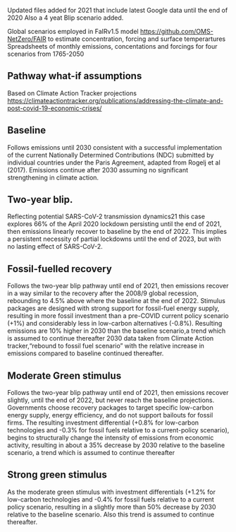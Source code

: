 
Updated files added for 2021 that include latest Google data until the end of 2020
Also a 4 yeat Blip scenario added. 



Global scenarios employed in FaIRv1.5 model https://github.com/OMS-NetZero/FAIR to estimate concentration, forcing and surface temperartures 
Spreadsheets of monthly emissions, concentations and forcings for four scenarios from 1765-2050


## Pathway what-if assumptions

Based on Climate Action Tracker projections https://climateactiontracker.org/publications/addressing-the-climate-and-post-covid-19-economic-crises/

## Baseline
Follows emissions until 2030 consistent with a successful implementation of the  current Nationally 
Determined Contributions (NDC) submitted by individual countries under the Paris Agreement, adapted from Rogelj et al (2017). Emissions continue after 2030 assuming no significant strengthening in climate action. 
	
## Two-year blip.
Reflecting potential SARS-CoV-2 transmission dynamics21 this case explores 66% of the April 2020 lockdown 
persisting  until the end of 2021, then emissions linearly recover to baseline by the end of 2022.
This implies a persistent necessity of partial lockdowns until the end of 2023, but with  no lasting effect of SARS-CoV-2.

## Fossil-fuelled recovery	
Follows the two-year blip pathway until end of 2021, then emissions recover in a way similar to the
recovery after the 2008/9 global recession, rebounding to 4.5% above where the baseline at the end of 2022. Stimulus packages are designed with strong support for fossil-fuel energy supply, resulting in more fossil investment than a pre-COVID current policy scenario (+1%) and considerably less in low-carbon alternatives (-0.8%). Resulting emissions are 10% higher in 2030 than the baseline scenario,a trend which is assumed to continue thereafter 2030 data taken from Climate Action tracker,“rebound to fossil fuel scenario” with the relative increase in emissions compared to baseline continued thereafter. 
  
## Moderate Green stimulus 
Follows the two-year blip pathway until end of 2021, then emissions recover slightly, 
until the end of 2022, but never reach the baseline projections. Governments choose recovery packages
to target specific low-carbon energy supply, energy efficiency, and do not support bailouts for fossil firms.
The resulting investment differential (+0.8% for low-carbon technologies and -0.3% for fossil fuels
relative to a current-policy scenario), begins to structurally change the intensity of emissions from
economic activity, resulting in about a 35% decrease by 2030 relative to the baseline scenario, a trend 
which is assumed to continue thereafter

## Strong green stimulus 
As the moderate green stimulus with investment differentials (+1.2% for low-carbon 
technologies and -0.4% for fossil fuels relative to a current policy scenario, resulting in a slightly more 
than 50% decrease by 2030 relative to the baseline scenario. Also this trend is assumed to continue thereafter. 


